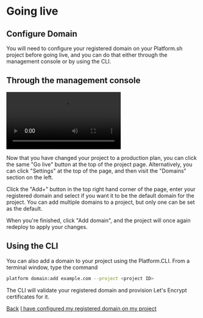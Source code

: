 # Going live

## Configure Domain

You will need to configure your registered domain on your Platform.sh project before going live, and you can do that either through the management console or by using the CLI.

## Through the management console

<video controls>
  <source src="/videos/management-console/set-domain-mc.mp4" type="video/mp4">
</video>

Now that you have changed your project to a production plan, you can click the same "Go live" button at the top of the project page. Alternatively, you can click "Settings" at the top of the page, and then visit the "Domains" section on the left.

Click the "Add+" button in the top right hand corner of the page, enter your registered domain and select if you want it to be the default domain for the project. You can add multiple domains to a project, but only one can be set as the default.

When you're finished, click "Add domain", and the project will once again redeploy to apply your changes.

## Using the CLI

You can also add a domain to your project using the Platform.CLI. From a terminal window, type the command

```bash
platform domain:add example.com --project <project ID>
```

The CLI will validate your registered domain and provision Let's Encrypt certificates for it.

<div class="buttons">
  <a href="#" class="prev-link button-link">Back</a>
  <a href="#" class="next-link button-link">I have configured my registered domain on my project</a>
</div>
